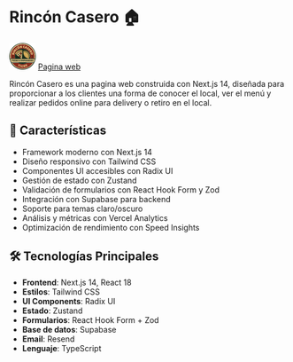 # Rincón Casero 🏠

![Logo de Rincón Casero](https://github.com/ariasbruno/RinconCasero-public/blob/main/app/icon.png)
[Pagina web](https://www.rinconcasero.com.ar)

Rincón Casero es una pagina web construida con Next.js 14, diseñada para proporcionar a los clientes una forma de conocer el local, ver el menú y realizar pedidos online para delivery o retiro en el local.

## 🚀 Características

- Framework moderno con Next.js 14
- Diseño responsivo con Tailwind CSS
- Componentes UI accesibles con Radix UI
- Gestión de estado con Zustand
- Validación de formularios con React Hook Form y Zod
- Integración con Supabase para backend
- Soporte para temas claro/oscuro
- Análisis y métricas con Vercel Analytics
- Optimización de rendimiento con Speed Insights

## 🛠️ Tecnologías Principales

- **Frontend**: Next.js 14, React 18
- **Estilos**: Tailwind CSS
- **UI Components**: Radix UI
- **Estado**: Zustand
- **Formularios**: React Hook Form + Zod
- **Base de datos**: Supabase
- **Email**: Resend
- **Lenguaje**: TypeScript
